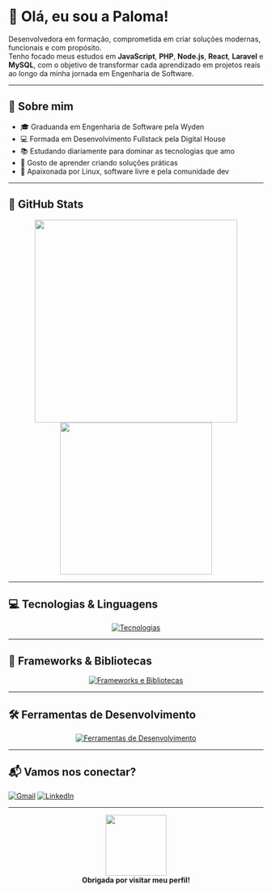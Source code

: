 # 💜 Olá, eu sou a Paloma!

Desenvolvedora em formação, comprometida em criar soluções modernas, funcionais e com propósito.  
Tenho focado meus estudos em **JavaScript**, **PHP**, **Node.js**, **React**, **Laravel** e **MySQL**, com o objetivo de transformar cada aprendizado em projetos reais ao longo da minha jornada em Engenharia de Software.

---

## 📌 Sobre mim

- 🎓 Graduanda em Engenharia de Software pela Wyden  
- 💻 Formada em Desenvolvimento Fullstack pela Digital House  
- 📚 Estudando diariamente para dominar as tecnologias que amo  
- 🚀 Gosto de aprender criando soluções práticas  
- 🐧 Apaixonada por Linux, software livre e pela comunidade dev  

---



## 🌟 GitHub Stats

<div align="center">
  <img src="https://github-readme-stats.vercel.app/api?username=palomafcode&show_icons=true&theme=radical&include_all_commits=true&count_private=true" width="400"/>
  <img src="https://github-readme-stats.vercel.app/api/top-langs/?username=palomafcode&layout=compact&langs_count=8&theme=radical" width="300"/>
</div>

---

## 💻 Tecnologias & Linguagens

<p align="center">
  <a href="https://skillicons.dev">
    <img src="https://skillicons.dev/icons?i=js,php,html,css,mysql,linux,aws&perline=7" alt="Tecnologias" />
  </a>
</p>

---

## 🚀 Frameworks & Bibliotecas

<p align="center">
  <a href="https://skillicons.dev">
    <img src="https://skillicons.dev/icons?i=laravel,nodejs,react&perline=5" alt="Frameworks e Bibliotecas" />
  </a>
</p>

---

## 🛠️ Ferramentas de Desenvolvimento

<p align="center">
  <a href="https://skillicons.dev">
    <img src="https://skillicons.dev/icons?i=git,github,vscode,postman&perline=5" alt="Ferramentas de Desenvolvimento" />
  </a>
</p>

---

## 📬 Vamos nos conectar?

[![Gmail](https://img.shields.io/badge/-Gmail-D14836?style=for-the-badge&logo=gmail&logoColor=white)](mailto:palomavillasboas380@gmail.com)
[![LinkedIn](https://img.shields.io/badge/-LinkedIn-0077B5?style=for-the-badge&logo=linkedin&logoColor=white)](https://www.linkedin.com/in/paloma-franco-villas-boas-2382a696/)

---

<p align="center">
  <img src="https://media.giphy.com/media/kHMuSsOXMuquk/giphy.gif" width="120px" /><br/>
  <b>Obrigada por visitar meu perfil!</b>  
</p>

